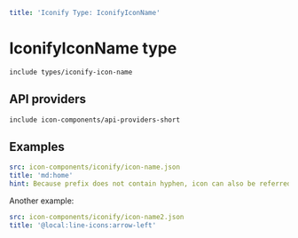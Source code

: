 ```yaml
title: 'Iconify Type: IconifyIconName'
```

# IconifyIconName type

`include types/iconify-icon-name`

## API providers

`include icon-components/api-providers-short`

## Examples

```yaml
src: icon-components/iconify/icon-name.json
title: 'md:home'
hint: Because prefix does not contain hyphen, icon can also be referred as 'md-home'
```

Another example:

```yaml
src: icon-components/iconify/icon-name2.json
title: '@local:line-icons:arrow-left'
```
